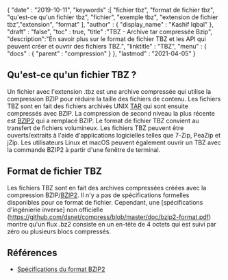 {
  "date" : "2019-10-11",
  "keywords" :[ "fichier tbz", "format de fichier tbz", "qu'est-ce qu'un fichier tbz", "fichier", "exemple tbz", "extension de fichier tbz","extension", "format" ],
  "author" : {
    "display_name" : "Kashif Iqbal"
},
  "draft" : "false",
  "toc" : true,
  "title" :"TBZ - Archive tar compressée Bzip",
  "description":"En savoir plus sur le format de fichier TBZ et les API qui peuvent créer et ouvrir des fichiers TBZ.",
  "linktitle" : "TBZ",
  "menu" : {
    "docs" : {
      "parent" : "compression"
}
},
  "lastmod" : "2021-04-05"
}

## Qu'est-ce qu'un fichier TBZ ?

Un fichier avec l'extension .tbz est une archive compressée qui utilise la compression BZIP pour réduire la taille des fichiers de contenu. Les fichiers TBZ sont en fait des fichiers archivés UNIX [TAR](/fr/compression/tar/) qui sont ensuite compressés avec BZIP. La compression de second niveau la plus récente est [BZIP2](/fr/compression/bz2/) qui a remplacé BZIP. Le format de fichier TBZ convient au transfert de fichiers volumineux. Les fichiers TBZ peuvent être ouverts/extraits à l'aide d'applications logicielles telles que 7-Zip, PeaZip et jZip. Les utilisateurs Linux et macOS peuvent également ouvrir un TBZ avec la commande BZIP2 à partir d'une fenêtre de terminal.

## Format de fichier TBZ

Les fichiers TBZ sont en fait des archives compressées créées avec la compression BZIP/[BZIP2](/fr/compression/bz2/). Il n'y a pas de spécifications formelles disponibles pour ce format de fichier. Cependant, une [spécifications d'ingénierie inverse] non officielle (https://github.com/dsnet/compress/blob/master/doc/bzip2-format.pdf) montre qu'un flux .bz2 consiste en un en-tête de 4 octets qui est suivi par zéro ou plusieurs blocs compressés.

## Références ##

* [Spécifications du format BZIP2](https://github.com/dsnet/compress/blob/master/doc/bzip2-format.pdf)

